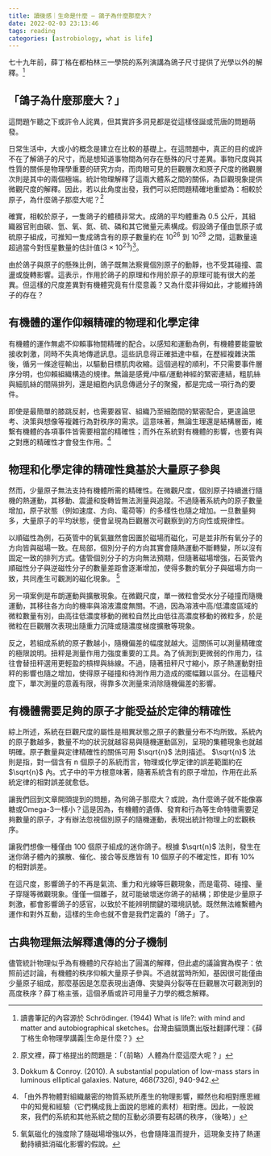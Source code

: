 ```yaml
---
title: 讀後感｜生命是什麼 — 鴿子為什麼那麼大？
date: 2022-02-03 23:13:46
tags: reading
categories: [astrobiology, what is life]
---
```


七十九年前，薛丁格在都柏林三一學院的系列演講為鴿子尺寸提供了光學以外的解釋。[^1]

<!--more-->

## 「鴿子為什麼那麼大？」
這問題乍聽之下或許令人詫異，但其實許多洞見都是從這樣怪誕或荒唐的問題萌發。

日常生活中，大或小的概念是建立在比較的基礎上。在這問題中，真正的目的或許不在了解鴿子的尺寸，而是想知道事物間為何存在懸殊的尺寸差異。事物尺度與其性質的關係是物理學重要的研究方向，而肉眼可見的巨觀層次和原子尺度的微觀層次則是其中的兩個極端。統計物理解釋了這兩大體系之間的關係，為巨觀現象提供微觀尺度的解釋。因此，若以此角度出發，我們可以把問題精確地重塑為：相較於原子，為什麼鴿子那麼大呢？[^2]

確實，相較於原子，一隻鴿子的體積非常大。成鴿的平均體重為 0.5 公斤，其組織器官則由碳、氫、氧、氮、硫、磷和其它微量元素構成。假設鴿子僅由氫原子或硫原子組成，可推知一隻成鴿含有的原子數量約在 $10^26$ 到 $10^28$ 之間，這數量遠超過當今對恆星數量的估計值($3 \times 10^{23}$)[^3]。

由於鴿子與原子的懸殊比例，鴿子既無法察覺個別原子的動靜，也不受其碰撞、震盪或旋轉影響。這表示，作用於鴿子的原理和作用於原子的原理可能有很大的差異。但這樣的尺度差異對有機體究竟有什麼意義？又為什麼非得如此，才能維持鴿子的存在？

## 有機體的運作仰賴精確的物理和化學定律
有機體的運作無處不仰賴事物間精確的配合。以感知和運動為例，有機體要能靈敏接收刺激，同時不失真地傳遞訊息。這些訊息得正確抵達中樞，在歷經複雜決策後，循另一條途徑輸出，以驅動目標肌肉收縮。這個過程的順利，不只需要事件層序分明，也仰賴組織構造的規律。無論是感覺/中樞/運動神經的緊密連結，粗肌絲與細肌絲的間隔排列，還是細胞內訊息傳遞分子的聚攏，都是完成一項行為的要件。

即使是最簡單的膝跳反射，也需要器官、組織乃至細胞間的緊密配合，更遑論思考、決策與想像等複雜行為對秩序的需求。這意味著，無論生理還是結構層面，維繫有機體的各項事件皆需要相當的精確性；而外在系統對有機體的影響，也要有與之對應的精確性才會發生作用。[^4]

## 物理和化學定律的精確性奠基於大量原子參與
然而，少量原子無法支持有機體所需的精確性。在微觀尺度，個別原子持續進行隨機的熱運動，其移動、震盪和旋轉皆無法測量與追蹤。不過隨著系統內的原子數量增加，原子狀態（例如速度、方向、電荷等）的多樣性也隨之增加。一旦數量夠多，大量原子的平均狀態，便會呈現為巨觀層次可觀察到的方向性或規律性。

以順磁性為例，石英管中的氧氣雖然會因置於磁場而磁化，可是並非所有氧分子的方向皆與磁場一致。在局部，個別分子的方向其實會隨熱運動不斷轉變，所以沒有固定一致的排列方式。儘管個別分子的方向無法預期，但隨著磁場增強，石英管內順磁性分子與逆磁性分子的數量差距會逐漸增加，使得多數的氧分子與磁場方向一致，共同產生可觀測的磁化現象。 [^5]

另一項案例是布朗運動與擴散現象。在微觀尺度，單一微粒會受水分子碰撞而隨機運動，其移往各方向的機率與溶液濃度無關。不過，因為溶液中高/低濃度區域的微粒數量有別，由高往低濃度移動的微粒自然比由低往高濃度移動的微粒多，於是微粒在巨觀層次表現出隨重力沉降或隨濃度梯度擴散等現象。

反之，若組成系統的原子數越小，隨機偏差的幅度就越大。這關係可以測量精確度的極限說明。扭秤是測量作用力強度重要的工具。為了偵測到更微弱的作用力，往往會替扭秤選用更輕盈的槓桿與絲線。不過，隨著扭秤尺寸縮小，原子熱運動對扭秤的影響也隨之增加，使得原子碰撞和待測作用力造成的擺幅難以區分。在這種尺度下，單次測量的意義有限，得靠多次測量來消除隨機偏差的影響。

## 有機體需要足夠的原子才能受益於定律的精確性
綜上所述，系統在巨觀尺度的屬性是相異狀態之原子的數量分布不均所致。系統內的原子數越多，數量不均的狀況就越容易與隨機運動區別，呈現的集體現象也就越明確。原子數量與定律精確性的關係可用 $\sqrt{n}$ 法則描述。 $\sqrt{n}$ 法則是指，對一個含有 n 個原子的系統而言，物理或化學定律的誤差範圍約在 $\sqrt{n}$ 內。式子中的平方根意味著，隨著系統含有的原子增加，作用在此系統定律的相對誤差就愈低。

讓我們回到文章開頭提到的問題，為何鴿子那麼大？或說，為什麼鴿子就不能像寡糖或Omega-3一樣小？這是因為，有機體的遺傳、發育和行為等生命特徵需要足夠數量的原子，才有辦法忽視個別原子的隨機運動，表現出統計物理上的宏觀秩序。

讓我們想像一種僅由 100 個原子組成的迷你鴿子。根據 $\sqrt{n}$ 法則，發生在迷你鴿子體內的擴散、催化、接合等反應皆有 10 個原子的不確定性，即有 10% 的相對誤差。

在這尺度，影響鴿子的不再是氣流、重力和光線等巨觀現象，而是電荷、碰撞、量子穿隧等微觀現象。僅僅一個離子，就可能破壞迷你鴿子的結構；即使是少量原子刺激，都會影響鴿子的感官，以致於不能辨明關鍵的環境訊號。既然無法維繫體內運作和對外互動，這樣的生命也就不會是我們定義的「鴿子」了。

## 古典物理無法解釋遺傳的分子機制
儘管統計物理似乎為有機體的尺存給出了圓滿的解釋，但此處的議論實為楔子：依照前述討論，有機體的秩序仰賴大量原子參與。不過就當時所知，基因很可能僅由少量原子組成，那麼基因是怎麼表現出遺傳、突變與分裂等在巨觀層次可觀測到的高度秩序？薛丁格主張，這個矛盾或許可用量子力學的概念解釋。


[^1]: 讀書筆記的內容源於 Schrödinger. (1944) What is life?: with mind and matter and autobiographical sketches。台灣由貓頭鷹出版社翻譯代理：《薛丁格生命物理學講義|生命是什麼？》

[^2]: 原文裡，薛丁格提出的問題是：「（前略）人體為什麼這麼大呢？」

[^3]: Dokkum & Conroy. (2010). A substantial population of low-mass stars in luminous elliptical galaxies. Nature, 468(7326), 940-942.

[^4]: 「由外界物體對組織嚴密的物質系統所產生的物理影響，顯然也和相對應思維中的知覺和經驗（它們構成我上面說的思維的素材）相對應。因此，一般說來，我們的系統和其他系統之間的互動必須要有起碼的秩序，（後略）」

[^5]: 氧氣磁化的強度除了隨磁場增強以外，也會隨降溫而提升，這現象支持了熱運動持續抵消磁化影響的假說。